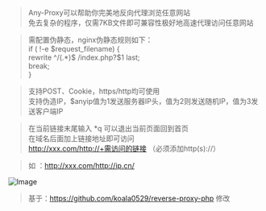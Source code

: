 > Any-Proxy可以帮助你完美地反向代理浏览任意网站  
> 免去复杂的程序，仅需7KB文件即可兼容性极好地高速代理访问任意网站  
  
> 需配置伪静态，nginx伪静态规则如下：  
> if ( !-e $request_filename) {  
>     rewrite ^/(.*)$ /index.php?$1 last;  
>     break;  
> }  
  
> 支持POST、Cookie，https/http均可使用  
> 支持伪造IP，$anyip值为1发送服务器IP头，值为2则发送随机IP，值为3发送客户端IP
  
> 在当前链接末尾输入 *q 可以退出当前页面回到首页  
> 在域名后面加上链接地址即可访问  
> http://xxx.com/http://+需访问的链接 （必须添加http(s)://）  
  
> 如 ：http://xxx.com/http://ip.cn/  
  
  
  
  
  
![Image](https://p.pstatp.com/origin/1386c00047b0dffbf5283)  

> 基于：https://github.com/koala0529/reverse-proxy-php 修改  
